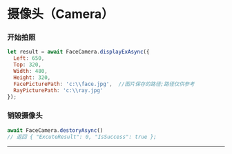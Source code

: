 # 摄像头（Camera）

### 开始拍照
```js
let result = await FaceCamera.displayExAsync({
  Left: 650,
  Top: 320,
  Width: 480,
  Height: 320,
  FacePicturePath: 'c:\\face.jpg',  //图片保存的路径;路径仅供参考
  RayPicturePath: 'c:\\ray.jpg'
});

```

### 销毁摄像头
```js
await FaceCamera.destoryAsync()
// 返回 { "ExcuteResult": 0, "IsSuccess": true };
```

*********************